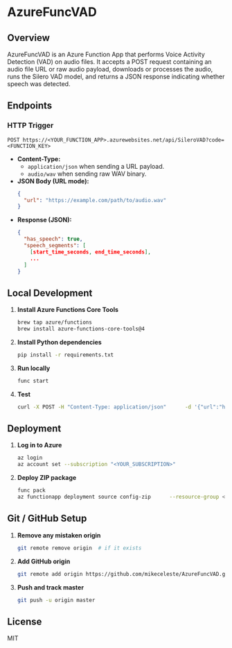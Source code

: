 
# AzureFuncVAD

## Overview
AzureFuncVAD is an Azure Function App that performs Voice Activity Detection (VAD) on audio files. It accepts a POST request containing an audio file URL or raw audio payload, downloads or processes the audio, runs the Silero VAD model, and returns a JSON response indicating whether speech was detected.

## Endpoints

### HTTP Trigger
```
POST https://<YOUR_FUNCTION_APP>.azurewebsites.net/api/SileroVAD?code=<FUNCTION_KEY>
```

- **Content-Type:** 
  - `application/json` when sending a URL payload.
  - `audio/wav` when sending raw WAV binary.
- **JSON Body (URL mode):**
  ```json
  {
    "url": "https://example.com/path/to/audio.wav"
  }
  ```
- **Response (JSON):**
  ```json
  {
    "has_speech": true,
    "speech_segments": [
      [start_time_seconds, end_time_seconds],
      ...
    ]
  }
  ```

## Local Development

1. **Install Azure Functions Core Tools**
   ```bash
   brew tap azure/functions
   brew install azure-functions-core-tools@4
   ```
2. **Install Python dependencies**
   ```bash
   pip install -r requirements.txt
   ```
3. **Run locally**
   ```bash
   func start
   ```
4. **Test**
   ```bash
   curl -X POST -H "Content-Type: application/json"      -d '{"url":"https://example.com/audio.wav"}'      http://localhost:7071/api/SileroVAD
   ```

## Deployment

1. **Log in to Azure**
   ```bash
   az login
   az account set --subscription "<YOUR_SUBSCRIPTION>"
   ```
2. **Deploy ZIP package**
   ```bash
   func pack
   az functionapp deployment source config-zip      --resource-group <RESOURCE_GROUP>      --name <FUNCTION_APP_NAME>      --src function.zip
   ```

## Git / GitHub Setup

1. **Remove any mistaken origin**
   ```bash
   git remote remove origin  # if it exists
   ```
2. **Add GitHub origin**
   ```bash
   git remote add origin https://github.com/mikeceleste/AzureFuncVAD.git
   ```
3. **Push and track master**
   ```bash
   git push -u origin master
   ```

## License
MIT
